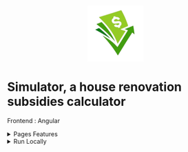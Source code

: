 <div align="center">
<img height="130px" width="130px" src="./src/assets/images/logo.png">
</div>
  
# Simulator, a house renovation subsidies calculator

Frontend : Angular

<details>
  <summary>Pages Features</summary>

### Form

- Select the number of persons living with you, your yearly income and the type of work that needs to be made in order to make your home more eco-friendly

### Globale

- View the percentage of renovation subsidies that can be applied in your case

### Geste

- View the amount of renovation subsidies that can be applied in your case

</details>

<details>
  <summary>Run Locally</summary>

### Clone the project

```bash
  git clone https://github.com/Brice150/Simulator.git
```

### Install dependencies

```bash
  npm install
```

### Start the server

```bash
  ng serve -o
```

</details>
